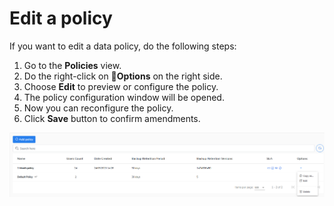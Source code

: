 # Edit a policy

If you want to edit a data policy, do the following steps:

1. Go to the **Policies** view.
2. Do the right-click on **Options** on the right side.
3. Choose **Edit** to preview or configure the policy.
4. The policy configuration window will be opened. 
5. Now you can reconfigure the policy.
6. Click **Save** button to confirm amendments.  

![](../../.gitbook/assets/kodo-cloud-administration-policies02.png)

